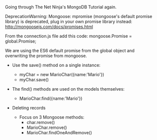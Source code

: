 Going through The Net Ninja's MongoDB Tutorial again.


DeprecationWarning: Mongoose: mpromise (mongoose's default promise library) is deprecated, plug in your own promise library instead: http://mongoosejs.com/docs/promises.html

From the connection.js file add this code:
mongoose.Promise = global.Promise;

We are using the ES6 default promise from the global object and overwriting the promise from mongoose.


- Use the save() method on a single instance:
  - myChar = new MarioChar({name:'Mario'})
  - myChar.save()

- The find() methods are used on the models themselves:
  - MarioChar.find({name:'Mario'})

- Deleting records
  - Focus on 3 Mongoose methods:
    - char.remove()
    - MarioChar.remove()
    - MarioChar.findOneAndRemove()
    
